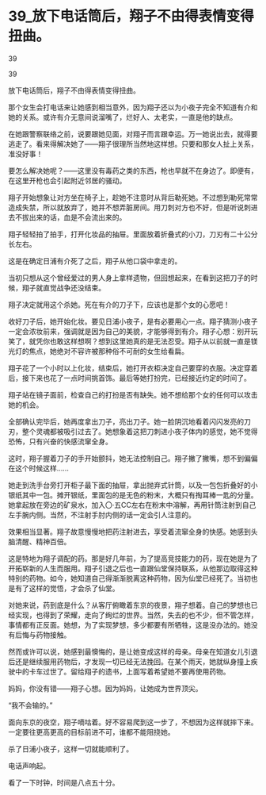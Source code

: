 # 39_放下电话筒后，翔子不由得表情变得扭曲。

39

39

放下电话筒后，翔子不由得表情变得扭曲。

那个女生会打电话来让她感到相当意外，因为翔子还以为小夜子完全不知道有介和她的关系。或许有介无意间说溜嘴了，烂好人、太老实，一直是他的缺点。

在她跟警察联络之前，说要跟她见面，对翔子而言跟幸运。万一她说出去，就得要逃走了。看来得解决她了——翔子很理所当然地这样想。只要和那女人扯上关系，准没好事！

要怎么解决她呢？——这里没有毒药之类的东西，枪也早就不在身边了。即便有，在这里开枪也会引起附近邻居的骚动。

翔子开始想象让对方坐在椅子上，趁她不注意时从背后勒死她。不过想到勒死常常造成失禁，所以就放弃了，她并不想弄脏房间。用刀刺对方也不好，但是听说刺进去不拔出来的话，血是不会流出来的。

翔子轻轻拍了拍手，打开化妆品的抽屉。里面放着折叠式的小刀，刀刃有二十公分长左右。

这是在确定日浦有介死了之后，翔子从他口袋中拿走的。

当初只想从这个曾经爱过的男人身上拿样遗物，但回想起来，在看到这把刀子的时候，翔子就直觉战争还没结束。

翔子决定就用这个杀她。死在有介的刀子下，应该也是那个女的心愿吧！

收好刀子后，她开始化妆。要见日浦小夜子，是有必要用心一点。翔子猜测小夜子一定会浓妆前来，强调就是因为自己的美貌，才能够得到有介。翔子心想：别开玩笑了，就凭你也敢这样想啊？想到这里她真的是无法忍受。翔子从以前就一直是镁光灯的焦点，她绝对不容许被那种俗不可耐的女生给看扁。

翔子花了一个小时以上化妆，结束后，她打开衣柜决定自己要穿的衣服。决定穿着后，接下来也花了一点时间挑首饰。最后等她打扮完，已经接近约定的时间了。

翔子站在镜子面前，检查自己的打扮是否有缺失。她不想给那个女的任何可以攻击她的机会。

全部确认完毕后，她再度拿出刀子，亮出刀子。她一脸阴沉地看着闪闪发亮的刀刃，整个灵魂都被吸引过去了。她想象着这把刀刺进小夜子体内的感觉，她不觉得恐怖，只有兴奋的快感流窜全身。

这时，翔子握着刀子的手开始颤抖，她无法控制自己。翔子撇了撇嘴，想不到偏偏在这个时候这样……

她走到洗手台旁打开柜子最下面的抽屉，拿出抛弃式针筒，以及一包包折叠好的小银纸其中一包。摊开银纸，里面包的是无色的粉末，大概只有掏耳棒一匙的分量。她拿起放在旁边的矿泉水，加入〇·五CC左右在粉末中溶解，再用针筒注射到自己左手腕内侧。当然，不注射手肘内侧的话一定会引人注意的。

效果相当显著。翔子故意慢慢地把药注射进去，享受着流窜全身的快感。她感到头脑清醒、精神百倍。

这是特地为翔子调配的药。那是好几年前，为了提高竞技能力的药，现在她是为了开拓崭新的人生而服用。翔子引退之后也一直跟仙堂保持联系，从他那边取得这种特别的药物。如今，她知道自己得渐渐脱离这种药物，因为仙堂已经死了。当初也是有了这样的觉悟，才会杀了仙堂。

对她来说，药到底是什么？从客厅俯瞰着东京的夜景，翔子想着。自己的梦想也已经实现，也得到了荣耀，走向了绚烂的世界。当然，失去的也不少，但不管怎样，事情都有正反面。她想，为了实现梦想，多少都要有所牺牲，这是没办法的。她没有后悔与药物接触。

然而或许可以说，她感到最懊悔的，是让她变成这样的母亲。母亲在知道女儿引退后还是继续服用药物后，才发现一切已经无法挽回。在某个雨天，她就纵身撞上疾驶中的卡车过世了。留给翔子的遗书，上面写着希望她不要再使用药物。

妈妈，你没有错——翔子心想。因为妈妈，让她成为世界顶尖。

“我不会输的。”

面向东京的夜空，翔子嘀咕着。好不容易爬到这一步了，不想因为这样就摔下来。一定要往更高更高的目标前进不可，谁都不能阻挠她。

杀了日浦小夜子，这样一切就能顺利了。

电话声响起。

看了一下时钟，时间是八点五十分。
